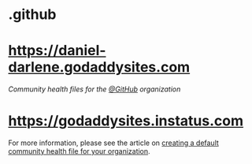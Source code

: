 # .github
# https://daniel-darlene.godaddysites.com
*Community health files for the [@GitHub](https://github.com/github) organization*
# https://godaddysites.instatus.com
For more information, please see the article on [creating a default community health file for your organization](https://help.github.com/en/articles/creating-a-default-community-health-file-for-your-organization).
